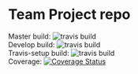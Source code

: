 # Team Project repo


Master build:
![travis build](https://app.travis-ci.com/gcivil-nyu-org/Team_Team6_CS-GY-6063-Fall2021.svg?branch=master)
<br />
Develop build:
![travis build](https://app.travis-ci.com/gcivil-nyu-org/Team_Team6_CS-GY-6063-Fall2021.svg?branch=develop)
<br />
Travis-setup build:
![travis build](https://app.travis-ci.com/gcivil-nyu-org/Team_Team6_CS-GY-6063-Fall2021.svg?branch=travis-setup)
<br />
Coverage:
[![Coverage Status](https://coveralls.io/repos/github/gcivil-nyu-org/Team_Team6_CS-GY-6063-Fall2021/badge.svg?branch=develop)](https://coveralls.io/github/gcivil-nyu-org/Team_Team6_CS-GY-6063-Fall2021?branch=develop)
